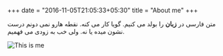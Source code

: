 +++
date = "2016-11-05T21:05:33+05:30"
title = "About me"
+++

متن فارسی در **زبان** را بولد می کنیم.
گویا کار می کنه. نقطه هارو نمی دونم درست نشون میده یا نه. ولی خب به زودی می فهمیم. 


![This is me][1]


[1]: /img/about.jpeg
 
